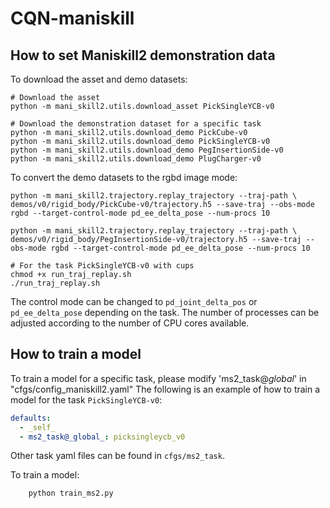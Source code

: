 # CQN-maniskill

## How to set Maniskill2 demonstration data

To download the asset and demo datasets:
    
    # Download the asset
    python -m mani_skill2.utils.download_asset PickSingleYCB-v0

    # Download the demonstration dataset for a specific task
    python -m mani_skill2.utils.download_demo PickCube-v0
    python -m mani_skill2.utils.download_demo PickSingleYCB-v0
    python -m mani_skill2.utils.download_demo PegInsertionSide-v0
    python -m mani_skill2.utils.download_demo PlugCharger-v0

To convert the demo datasets to the rgbd image mode:

    python -m mani_skill2.trajectory.replay_trajectory --traj-path \
    demos/v0/rigid_body/PickCube-v0/trajectory.h5 --save-traj --obs-mode rgbd --target-control-mode pd_ee_delta_pose --num-procs 10

    python -m mani_skill2.trajectory.replay_trajectory --traj-path \
    demos/v0/rigid_body/PegInsertionSide-v0/trajectory.h5 --save-traj --obs-mode rgbd --target-control-mode pd_ee_delta_pose --num-procs 10

    # For the task PickSingleYCB-v0 with cups
    chmod +x run_traj_replay.sh
    ./run_traj_replay.sh

The control mode can be changed to `pd_joint_delta_pos` or `pd_ee_delta_pose` depending on the task. The number of processes can be adjusted according to the number of CPU cores available.

## How to train a model

To train a model for a specific task, please modify 'ms2_task@_global_' in "cfgs/config_maniskill2.yaml"
The following is an example of how to train a model for the task `PickSingleYCB-v0`:

```yaml
defaults:
  - _self_
  - ms2_task@_global_: picksingleycb_v0
```

Other task yaml files can be found in `cfgs/ms2_task`.

To train a model:

```python
    python train_ms2.py
```
